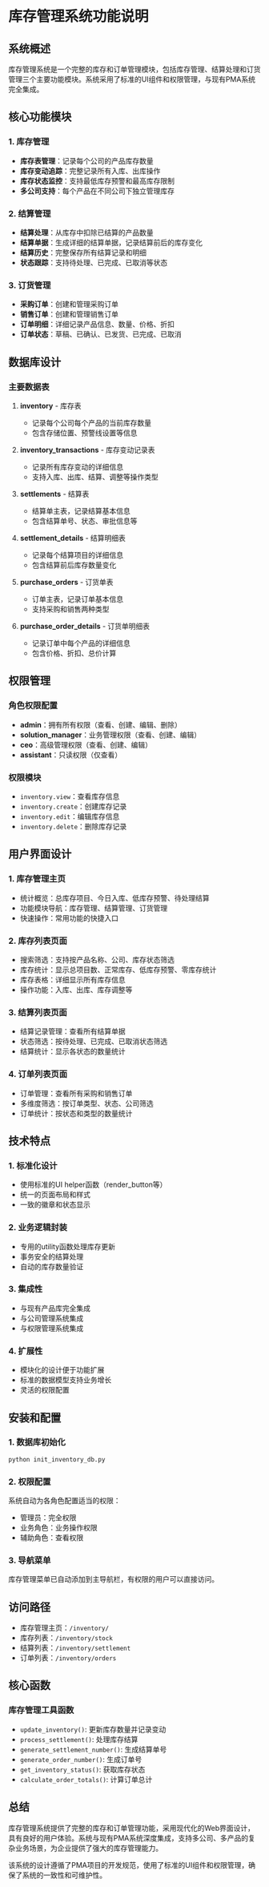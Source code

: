 # 库存管理系统功能说明

## 系统概述

库存管理系统是一个完整的库存和订单管理模块，包括库存管理、结算处理和订货管理三个主要功能模块。系统采用了标准的UI组件和权限管理，与现有PMA系统完全集成。

## 核心功能模块

### 1. 库存管理
- **库存表管理**：记录每个公司的产品库存数量
- **库存变动追踪**：完整记录所有入库、出库操作
- **库存状态监控**：支持最低库存预警和最高库存限制
- **多公司支持**：每个产品在不同公司下独立管理库存

### 2. 结算管理
- **结算处理**：从库存中扣除已结算的产品数量
- **结算单据**：生成详细的结算单据，记录结算前后的库存变化
- **结算历史**：完整保存所有结算记录和明细
- **状态跟踪**：支持待处理、已完成、已取消等状态

### 3. 订货管理
- **采购订单**：创建和管理采购订单
- **销售订单**：创建和管理销售订单
- **订单明细**：详细记录产品信息、数量、价格、折扣
- **订单状态**：草稿、已确认、已发货、已完成、已取消

## 数据库设计

### 主要数据表

1. **inventory** - 库存表
   - 记录每个公司每个产品的当前库存数量
   - 包含存储位置、预警线设置等信息

2. **inventory_transactions** - 库存变动记录表
   - 记录所有库存变动的详细信息
   - 支持入库、出库、结算、调整等操作类型

3. **settlements** - 结算表
   - 结算单主表，记录结算基本信息
   - 包含结算单号、状态、审批信息等

4. **settlement_details** - 结算明细表
   - 记录每个结算项目的详细信息
   - 包含结算前后库存数量变化

5. **purchase_orders** - 订货单表
   - 订单主表，记录订单基本信息
   - 支持采购和销售两种类型

6. **purchase_order_details** - 订货单明细表
   - 记录订单中每个产品的详细信息
   - 包含价格、折扣、总价计算

## 权限管理

### 角色权限配置
- **admin**：拥有所有权限（查看、创建、编辑、删除）
- **solution_manager**：业务管理权限（查看、创建、编辑）
- **ceo**：高级管理权限（查看、创建、编辑）
- **assistant**：只读权限（仅查看）

### 权限模块
- `inventory.view`：查看库存信息
- `inventory.create`：创建库存记录
- `inventory.edit`：编辑库存信息
- `inventory.delete`：删除库存记录

## 用户界面设计

### 1. 库存管理主页
- 统计概览：总库存项目、今日入库、低库存预警、待处理结算
- 功能模块导航：库存管理、结算管理、订货管理
- 快速操作：常用功能的快捷入口

### 2. 库存列表页面
- 搜索筛选：支持按产品名称、公司、库存状态筛选
- 库存统计：显示总项目数、正常库存、低库存预警、零库存统计
- 库存表格：详细显示所有库存信息
- 操作功能：入库、出库、库存调整等

### 3. 结算列表页面
- 结算记录管理：查看所有结算单据
- 状态筛选：按待处理、已完成、已取消状态筛选
- 结算统计：显示各状态的数量统计

### 4. 订单列表页面
- 订单管理：查看所有采购和销售订单
- 多维度筛选：按订单类型、状态、公司筛选
- 订单统计：按状态和类型的数量统计

## 技术特点

### 1. 标准化设计
- 使用标准的UI helper函数（render_button等）
- 统一的页面布局和样式
- 一致的徽章和状态显示

### 2. 业务逻辑封装
- 专用的utility函数处理库存更新
- 事务安全的结算处理
- 自动的库存数量验证

### 3. 集成性
- 与现有产品库完全集成
- 与公司管理系统集成
- 与权限管理系统集成

### 4. 扩展性
- 模块化的设计便于功能扩展
- 标准的数据模型支持业务增长
- 灵活的权限配置

## 安装和配置

### 1. 数据库初始化
```bash
python init_inventory_db.py
```

### 2. 权限配置
系统自动为各角色配置适当的权限：
- 管理员：完全权限
- 业务角色：业务操作权限
- 辅助角色：查看权限

### 3. 导航菜单
库存管理菜单已自动添加到主导航栏，有权限的用户可以直接访问。

## 访问路径

- 库存管理主页：`/inventory/`
- 库存列表：`/inventory/stock`
- 结算列表：`/inventory/settlement`
- 订单列表：`/inventory/orders`

## 核心函数

### 库存管理工具函数
- `update_inventory()`: 更新库存数量并记录变动
- `process_settlement()`: 处理库存结算
- `generate_settlement_number()`: 生成结算单号
- `generate_order_number()`: 生成订单号
- `get_inventory_status()`: 获取库存状态
- `calculate_order_totals()`: 计算订单总计

## 总结

库存管理系统提供了完整的库存和订单管理功能，采用现代化的Web界面设计，具有良好的用户体验。系统与现有PMA系统深度集成，支持多公司、多产品的复杂业务场景，为企业提供了强大的库存管理能力。

该系统的设计遵循了PMA项目的开发规范，使用了标准的UI组件和权限管理，确保了系统的一致性和可维护性。 